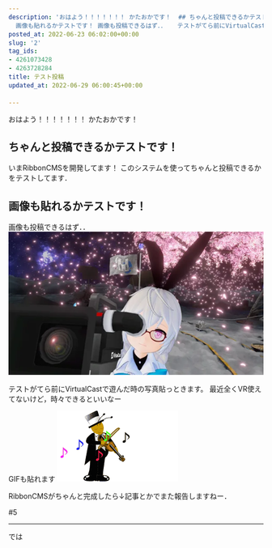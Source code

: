 ```yaml
---
description: 'おはよう！！！！！！！ かたおかです！  ## ちゃんと投稿できるかテストです！ いまRibbonCMSを開発してます！ このシステムを使ってちゃんと投稿できるかをテストしてます．  ##
  画像も貼れるかテストです！ 画像も投稿できるはず．．   テストがてら前にVirtualCastで遊んだ時の写真貼っときます。 最近全くVR使えてないけど，時々できるといいなー  GIFも貼れます   Ribb...'
posted_at: 2022-06-23 06:02:00+00:00
slug: '2'
tag_ids:
- 4261073428
- 4263728284
title: テスト投稿
updated_at: 2022-06-29 06:00:45+00:00

---
```

おはよう！！！！！！！
かたおかです！

## ちゃんと投稿できるかテストです！
いまRibbonCMSを開発してます！
このシステムを使ってちゃんと投稿できるかをテストしてます．

## 画像も貼れるかテストです！
画像も投稿できるはず．．
<img src='/static/images/articles/2/ada1cec9de990a991811ae4c5f1e3107.webp' origin_url='https://user-images.githubusercontent.com/42331656/175807828-0e2a727d-e625-421f-bc89-34df4a5285d4.jpg' alt='2021060815123909' />

テストがてら前にVirtualCastで遊んだ時の写真貼っときます。
最近全くVR使えてないけど，時々できるといいなー

GIFも貼れます
<img src='/static/images/articles/2/bfb37e35e1cb67c16dc71c3999baff64.gif' origin_url='https://user-images.githubusercontent.com/42331656/176362442-97a1d3eb-b43c-4f0d-a4b6-21bd02e100fb.gif' alt='original' />

RibbonCMSがちゃんと完成したら↓記事とかでまた報告しますねー．

#5 



---

では

